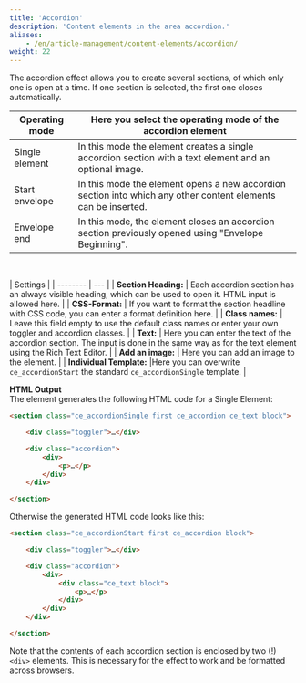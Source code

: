 ```yaml
---
title: 'Accordion'
description: 'Content elements in the area accordion.'
aliases:
    - /en/article-management/content-elements/accordion/
weight: 22
---
```



The accordion effect allows you to create several sections, of which only one is open at a time. If one section is 
selected, the first one closes automatically.

| Operating mode | Here you select the operating mode of the accordion element |
| -------------- | ---- |
| Single element | In this mode the element creates a single accordion section with a text element and an optional image. |
| Start envelope | In this mode the element opens a new accordion section into which any other content elements can be inserted. |
| Envelope end | In this mode, the element closes an accordion section previously opened using "Envelope Beginning". |

</br>

| Settings |
| -------- | --- |
| **Section Heading:** | Each accordion section has an always visible heading, which can be used to open it. HTML input is allowed here. |
| **CSS-Format:** | If you want to format the section headline with CSS code, you can enter a format definition here. |
| **Class names:** | Leave this field empty to use the default class names or enter your own toggler and accordion classes. |
| **Text:** | Here you can enter the text of the accordion section. The input is done in the same way as for the text element using the Rich Text Editor. |
| **Add an image:** | Here you can add an image to the element. |
| **Individual&nbsp;Template:** |Here you can overwrite `ce_accordionStart` the standard `ce_accordionSingle` template. |

**HTML Output**  
The element generates the following HTML code for a Single Element:

```html
<section class="ce_accordionSingle first ce_accordion ce_text block">

    <div class="toggler">…</div>

    <div class="accordion">
        <div>
            <p>…</p>
        </div>
    </div>

</section>
```

Otherwise the generated HTML code looks like this:

```html
<section class="ce_accordionStart first ce_accordion block">

    <div class="toggler">…</div>

    <div class="accordion">
        <div>
            <div class="ce_text block">
                <p>…</p> 
            </div>
        </div>
    </div>

</section>
```

Note that the contents of each accordion section is enclosed by two (!) `<div>` elements. This is necessary for the effect to work and be formatted across browsers.